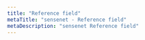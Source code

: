 ```yaml
---
title: "Reference field"
metaTitle: "sensenet - Reference field"
metaDescription: "sensenet Reference field"
---
```

